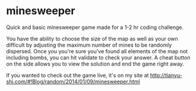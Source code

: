 minesweeper
===========

Quick and basic minesweeper game made for a 1-2 hr coding challenge.

You have the ability to choose the size of the map as well as your own difficult by adjusting the maximum number of mines to be randomly dispersed.
Once you you're sure you've found all elements of the map not including bombs, you can hit validate to check your answer.
A cheat button on the side allows you to view the solution and end the game right away.

If you wanted to check out the game live, it's on my site at http://tianyu-shi.com/#!Blog/random/2014/01/09/minesweeper.html
